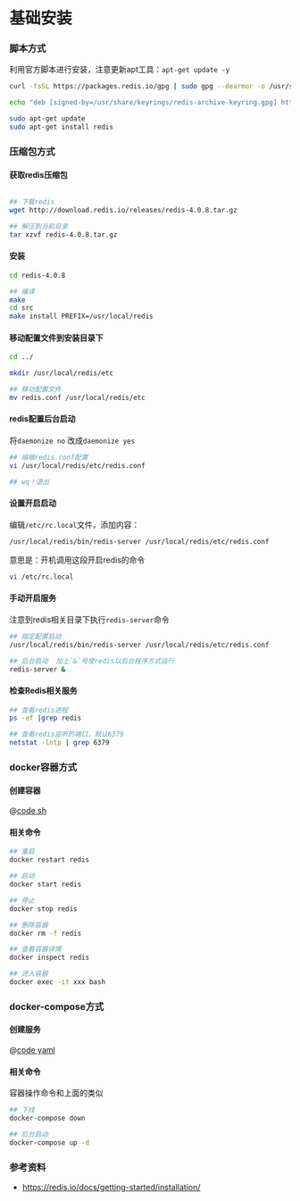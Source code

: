 
# 基础安装


### 脚本方式

利用官方脚本进行安装，注意更新apt工具：`apt-get update -y`
```bash
curl -fsSL https://packages.redis.io/gpg | sudo gpg --dearmor -o /usr/share/keyrings/redis-archive-keyring.gpg

echo "deb [signed-by=/usr/share/keyrings/redis-archive-keyring.gpg] https://packages.redis.io/deb $(lsb_release -cs) main" | sudo tee /etc/apt/sources.list.d/redis.list

sudo apt-get update
sudo apt-get install redis

```


### 压缩包方式


#### 获取redis压缩包

```bash

## 下载redis
wget http://download.redis.io/releases/redis-4.0.8.tar.gz

## 解压到当前目录
tar xzvf redis-4.0.8.tar.gz
```


#### 安装

```bash
cd redis-4.0.8

## 编译
make
cd src
make install PREFIX=/usr/local/redis
```



####  移动配置文件到安装目录下

```bash
cd ../

mkdir /usr/local/redis/etc

## 移动配置文件
mv redis.conf /usr/local/redis/etc
```

#### redis配置后台启动

将`daemonize no` 改成`daemonize yes`
```bash
## 编辑redis.conf配置
vi /usr/local/redis/etc/redis.conf 

## wq！退出
```

#### 设置开启启动

编辑`/etc/rc.local`文件，添加内容：

```bash
/usr/local/redis/bin/redis-server /usr/local/redis/etc/redis.conf 
```

意思是：开机调用这段开启redis的命令
```bash
vi /etc/rc.local 
```

#### 手动开启服务

注意到redis相关目录下执行`redis-server`命令

```bash
## 指定配置启动
/usr/local/redis/bin/redis-server /usr/local/redis/etc/redis.conf 

## 后台启动  加上`&`号使redis以后台程序方式运行
redis-server &
```

#### 检查Redis相关服务

```bash
## 查看redis进程
ps -ef |grep redis

## 查看redis监听的端口，默认6379
netstat -lntp | grep 6379

```


### docker容器方式

#### 创建容器


@[code sh](@code/redis/docker-install.sh)


#### 相关命令

```bash
## 重启
docker restart redis

## 启动
docker start redis

## 停止
docker stop redis

## 删除容器
docker rm -f redis

## 查看容器详情
docker inspect redis

## 进入容器
docker exec -it xxx bash

```

### docker-compose方式

#### 创建服务
@[code yaml](@code/redis/docker-compose.yaml)


#### 相关命令

容器操作命令和上面的类似 

```bash
## 下线
docker-compose down

## 后台启动
docker-compose up -d

```
### 参考资料

- <https://redis.io/docs/getting-started/installation/>